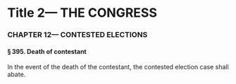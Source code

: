 
# Title 2— THE CONGRESS
### CHAPTER 12— CONTESTED ELECTIONS
#### § 395. Death of contestant

In the event of the death of the contestant, the contested election case shall abate.
